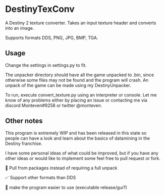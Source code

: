 # DestinyTexConv
A Destiny 2 texture converter. Takes an input texture header and converts into an image.

Supports formats DDS, PNG, JPG, BMP, TGA.

## Usage

Change the settings in settings.py to fit.

The unpacker directory should have all the game unpacked to .bin, since otherwise some files may not be found and the program will crash. An unpack of the game can be made using my DestinyUnpacker.

To run, execute convert_texture.py using an interpreter or console. Let me know of any problems either by placing an Issue or contacting me via discord Monteven#9258 or twitter @monteven.

## Other notes
This program is extremely WIP and has been released in this state so people can have a look and learn about the basics of datamining in the Destiny franchise.

I have some personal ideas of what could be improved, but if you have any other ideas or would like to implement some feel free to pull request or fork.

:black_square_button: Pull from packages instead of requiring a full unpack

:white_check_mark: Support other formats than DDS

:black_square_button: make the program easier to use (executable release/gui?)

